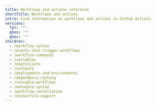 ```yaml
---
title: Workflows and actions reference
shortTitle: Workflows and actions
intro: Find information on workflows and actions in GitHub Actions.
versions:
  fpt: '*'
  ghes: '*'
  ghec: '*'
children:
  - /workflow-syntax
  - /events-that-trigger-workflows
  - /workflow-commands
  - /variables
  - /expressions
  - /contexts
  - /deployments-and-environments
  - /dependency-caching
  - /reusable-workflows
  - /metadata-syntax
  - /workflow-cancellation
  - /dockerfile-support
---
```

